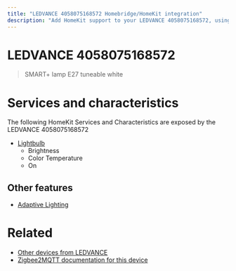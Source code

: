 ```yaml
---
title: "LEDVANCE 4058075168572 Homebridge/HomeKit integration"
description: "Add HomeKit support to your LEDVANCE 4058075168572, using Homebridge, Zigbee2MQTT and homebridge-z2m."
---
```

<!---
This file has been GENERATED using src/docgen/docgen.ts
DO NOT EDIT THIS FILE MANUALLY!
-->
# LEDVANCE 4058075168572
> SMART+ lamp E27 tuneable white


# Services and characteristics
The following HomeKit Services and Characteristics are exposed by
the LEDVANCE 4058075168572

* [Lightbulb](../../light.md)
  * Brightness
  * Color Temperature
  * On


## Other features
* [Adaptive Lighting](../../light.md)


# Related
* [Other devices from LEDVANCE](../index.md#ledvance)
* [Zigbee2MQTT documentation for this device](https://www.zigbee2mqtt.io/devices/4058075168572.html)